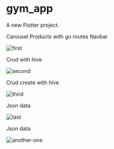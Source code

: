 # gym_app

A new Flutter project.


Carousel Products with go routes Navbar

![first](https://user-images.githubusercontent.com/103318648/222363120-465328a6-af72-43bd-a594-8a96e4e0a0ef.PNG)

Crud with hive

![second](https://user-images.githubusercontent.com/103318648/222363171-18782c50-ffea-41fc-83d8-f6d7392fcdd6.PNG)

Crud create with hive

![third](https://user-images.githubusercontent.com/103318648/222363174-cb330405-46e3-40ed-9003-d2905cac5e97.PNG)

Json data 

![last](https://user-images.githubusercontent.com/103318648/222363180-a8ed603a-1c5c-4733-8630-932e7f800a71.PNG)

Json data

![another-one](https://user-images.githubusercontent.com/103318648/222363184-b6f5e2d4-46f0-4751-8012-c73f5e134b80.PNG)
